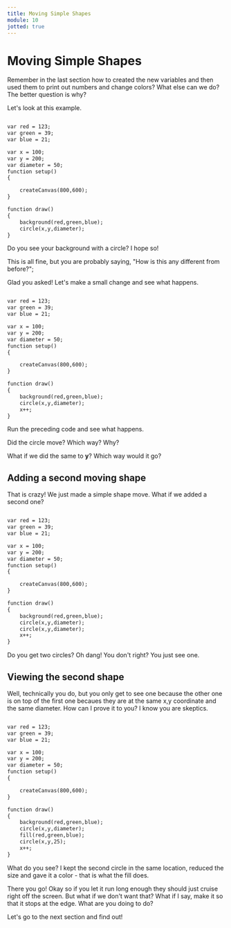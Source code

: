 ```yaml
---
title: Moving Simple Shapes
module: 10
jotted: true
---
```


# Moving Simple Shapes

Remember in the last section how to created the new variables and then used them to print out numbers and change colors?  What else can we do?  The better question is why?

Let's look at this example.

```html

var red = 123;
var green = 39;
var blue = 21;

var x = 100;
var y = 200;
var diameter = 50;
function setup()
{

    createCanvas(800,600);
}

function draw()
{
    background(red,green,blue);
    circle(x,y,diameter);
}
```
Do you see your background with a circle?  I hope so!

This is all fine, but you are probably saying, "How is this any different from before?";

Glad you asked!  Let's make a small change and see what happens.

```html

var red = 123;
var green = 39;
var blue = 21;

var x = 100;
var y = 200;
var diameter = 50;
function setup()
{

    createCanvas(800,600);
}

function draw()
{
    background(red,green,blue);
    circle(x,y,diameter);
    x++;
}
```

Run the preceding code and see what happens.

Did the circle move?  Which way? Why?

What if we did the same to **y**?  Which way would it go?

## Adding a second moving shape

That is crazy!  We just made a simple shape move.  What if we added a second one?

```html

var red = 123;
var green = 39;
var blue = 21;

var x = 100;
var y = 200;
var diameter = 50;
function setup()
{

    createCanvas(800,600);
}

function draw()
{
    background(red,green,blue);
    circle(x,y,diameter);
    circle(x,y,diameter);
    x++;
}
```

Do you get two circles?  Oh dang!  You don't right?  You just see one.

## Viewing the second shape

Well, technically you do, but you only get to see one because the other one is on top of the first one becaues they are at the same x,y coordinate and the same diameter. How can I prove it to you?  I know you are skeptics.

```html

var red = 123;
var green = 39;
var blue = 21;

var x = 100;
var y = 200;
var diameter = 50;
function setup()
{

    createCanvas(800,600);
}

function draw()
{
    background(red,green,blue);
    circle(x,y,diameter);
    fill(red,green,blue);
    circle(x,y,25);
    x++;
}
```

What do you see?  I kept the second circle in the same location, reduced the size and gave it a color - that is what the fill does.

There you go!  Okay so if you let it run long enough they should just cruise right off the screen.  But what if we don't want that?  What if I say, make it so that it stops at the edge.  What are you doing to do?

Let's go to the next section and find out!